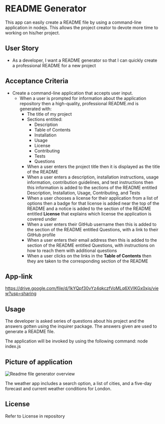 # README Generator

This app can easily create a README file by using a command-line application in nodejs. This allows the project creator to devote more time to working on his/her project.

## User Story

* As a developer, I want a README generator so that I can quickly create a professional README for a new project

## Acceptance Criteria

* Create a command-line application that accepts user input.
  * When a user is prompted for information about the application repository then a high-quality, professional README.md is generated with:
    * The title of my project 
    * Sections entitled:
      * Description 
      * Table of Contents 
      * Installation 
      * Usage 
      * License 
      * Contributing 
      * Tests 
      * Questions
    * When a user enters the project title then it is displayed as the title of the README
    * When a user enters a description, installation instructions, usage information, contribution guidelines, and test instructions then this information is added to the sections of the README entitled Description, Installation, Usage, Contributing, and Tests
    * When a user chooses a license for their application from a list of options then a badge for that license is added near the top of the README and a notice is added to the section of the README entitled **License** that explains which license the application is covered under
    * When a user enters their GitHub username then this is added to the section of the README entitled Questions, with a link to their GitHub profile
    * When a user enters their email address then this is added to the section of the README entitled Questions, with instructions on how to reach them with additional questions
    * When a user clicks on the links in the **Table of Contents** then they are taken to the corresponding section of the README


## App-link

https://drive.google.com/file/d/1kYQpf30vYz4qkczfVoMLq6XVIKGx0xjs/view?usp=sharing

## Usage

The developer is asked  series of questions about his project and the answers gotten using the inquirer package. The answers given are used to generate a README file.

The application will be invoked by using the following command:
node index.js


## Picture of application

![Readme file generator overview](https://drive.google.com/file/d/1kYQpf30vYz4qkczfVoMLq6XVIKGx0xjs/view?usp=sharing)

The weather app includes a search option, a list of cities, and a five-day forecast and current weather conditions for London.


## License
Refer to License in repository